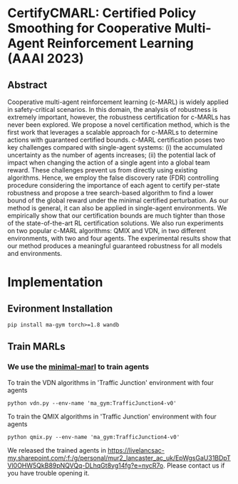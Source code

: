 # CertifyCMARL: Certified Policy Smoothing for Cooperative Multi-Agent Reinforcement Learning (AAAI 2023)

## Abstract
Cooperative multi-agent reinforcement learning (c-MARL) is widely applied in safety-critical scenarios. In this domain, the analysis of robustness is extremely important, however, the robustness certification for c-MARLs has never been explored. We propose a novel certification method, which is the first work that leverages a scalable approach for c-MARLs to determine actions with guaranteed certified bounds. c-MARL certification poses two key challenges compared with single-agent systems: (i) the accumulated uncertainty as the number of agents increases; (ii) the potential lack of impact when changing the action of a single agent into a global team reward. These challenges prevent us from directly using existing algorithms. Hence, we employ the false discovery rate (FDR) controlling procedure considering the importance of each agent to certify per-state robustness and propose a tree search-based algorithm to find a lower bound of the global reward under the minimal certified perturbation. As our method is general, it can also be applied in single-agent environments. We empirically show that our certification bounds are much tighter than those of the state-of-the-art RL certification solutions. We also run experiments on two popular c-MARL algorithms: QMIX and VDN, in two different environments,
with two and four agents. The experimental results show that our method produces a meaningful guaranteed robustness for all models and environments.

##

# Implementation
## Evironment Installation
```
pip install ma-gym torch>=1.8 wandb
```
## Train MARLs
### We use the [minimal-marl](https://github.com/koulanurag/minimal-marl) to train agents

To train the VDN algorithms in 'Traffic Junction' environment with four agents
```
python vdn.py --env-name 'ma_gym:TrafficJunction4-v0'
```

To train the QMIX algorithms in 'Traffic Junction' environment with four agents
```
python qmix.py --env-name 'ma_gym:TrafficJunction4-v0'
```
We released the trained agents in https://livelancsac-my.sharepoint.com/:f:/g/personal/mur2_lancaster_ac_uk/EpWgsGaU31BDpTVl0OHW5QkB89pNQVQq-DLhqGt8yg14fg?e=nycR7o. Please contact us if you have trouble opening it.




